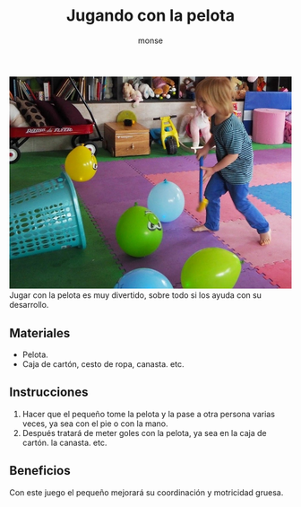 ﻿---
layout: post
title:  "Jugando con la pelota"
tags: [corporal]
categories: [bebes, actividad]
author: monse
image: /assets/posts/2020-06-30-pelota.jpeg
---
![Actividad de pelota](/assets/posts/2020-06-30-pelota.jpeg)
Jugar con la pelota es muy divertido, sobre todo si los ayuda con su desarrollo. 

## Materiales 
- Pelota.
- Caja de cartón, cesto de ropa, canasta. etc.

## Instrucciones 
1. Hacer que el pequeño tome la pelota y la pase a otra persona varias veces, ya sea con el pie o con la mano.
2. Después tratará de meter goles con la pelota, ya sea en la caja de cartón. la canasta. etc. 

## Beneficios 
Con este juego el pequeño mejorará su coordinación y motricidad gruesa.